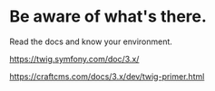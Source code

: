 # Be aware of what's there.

Read the docs and know your environment.

https://twig.symfony.com/doc/3.x/

https://craftcms.com/docs/3.x/dev/twig-primer.html
